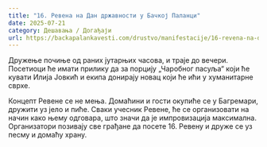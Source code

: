 ```yaml
---
title: "16. Ревена на Дан државности у Бачкој Паланци"
date: 2025-07-21
category: Дешавања / Догађаји
url: https://backapalankavesti.com/drustvo/manifestacije/16-revena-na-dan-drzavnosti-u-backoj-palanci/
---
```


Дружење почиње од раних јутарњих часова, и траје до вечери. Посетиоци ће имати прилику да за порцију „Чаробног пасуља“ који ће кувати Илија Јовкић и екипа донирају новац који ће ићи у хуманитарне сврхе.

Концепт Ревене се не мења. Домаћини и гости окупиће се у Багремари, дружити уз јело и пиће. Сваки учесник Ревене, ће се организовати на начин како њему одговара, што значи да је импровизација максимална. Организатори позивају све грађане да посете 16. Ревену и друже се уз песму и домаћу храну.
